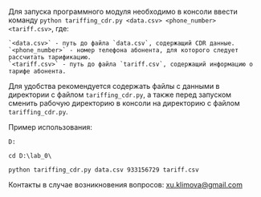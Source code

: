 Для запуска программного модуля необходимо в консоли ввести команду `python tariffing_cdr.py <data.csv> <phone_number> <tariff.csv>`, где:

    `<data.csv>` - путь до файла `data.csv`, содержащий CDR данные.
    `<phone_number>` - номер телефона абонента, для которого следует рассчитать тарификацию.
    `<tariff.csv>` - путь до файла `tariff.csv`, содержащий информацию о тарифе абонента.
    
Для удобства рекомендуется содержать файлы с данными в директории с файлом `tariffing_cdr.py`, а также перед запуском сменить рабочую директорию в консоли на директорию с файлом `tariffing_cdr.py`.

Пример использования:

`D:`

`cd D:\lab_0\`

`python tariffing_cdr.py data.csv 933156729 tariff.csv`




Контакты в случае возникновения вопросов: xu.klimova@gmail.com
